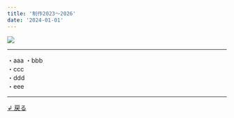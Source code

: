 ```yaml
---
title: '制作2023～2026'
date: '2024-01-01'
---
```

![](/images/2-0.jpg)
***
・aaa
・bbb  
・ccc  
・ddd  
・eee  
***
[ ↲ 戻る ](https://01234567890.thebase.in/about)

